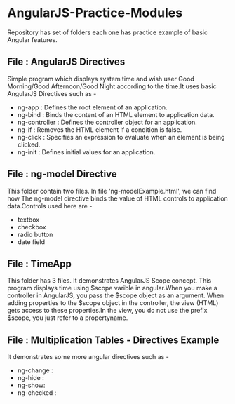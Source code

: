 # AngularJS-Practice-Modules
Repository has set of folders each one has practice example of basic Angular features. 

## File : AngularJS Directives
Simple program which displays system time and wish user Good Morning/Good Afternoon/Good Night according to the time.It uses basic AngularJS Directives such as -
- ng-app :	Defines the root element of an application.
- ng-bind :	Binds the content of an HTML element to application data.
- ng-controller :	Defines the controller object for an application.
- ng-if :	Removes the HTML element if a condition is false.
- ng-click : Specifies an expression to evaluate when an element is being clicked.
- ng-init :	Defines initial values for an application.

## File : ng-model Directive
This folder contain two files. In file 'ng-modelExample.html', we can find how The ng-model directive binds the value of HTML controls to application data.Controls used here are -
- textbox
- checkbox
- radio button
- date field

## File : TimeApp
This folder has 3 files. It demonstrates AngularJS Scope concept. This program displays time using $scope varible in angular.When you make a controller in AngularJS, you pass the $scope object as an argument.
When adding properties to the $scope object in the controller, the view (HTML) gets access to these properties.In the view, you do not use the prefix $scope, you just refer to a propertyname.

## File : Multiplication Tables - Directives Example
It demonstrates some more angular directives such as -
- ng-change :
- ng-hide :
- ng-show:
- ng-checked :
